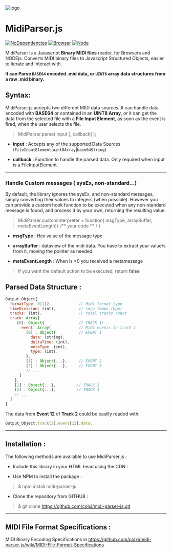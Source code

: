 ![logo](https://cdn.rawgit.com/colxi/midi-parser-js/7e083d58/logo.png)

# MidiParser.js 
[![NoDependencies](https://img.shields.io/badge/dependencies-none-green.svg)](https://github.com/colxi/midi-parser-js)
[![Browser](https://img.shields.io/badge/browser-compatible-blue.svg)](https://github.com/colxi/midi-parser-js)
[![Node](https://img.shields.io/badge/node-compatible-brightgreen.svg)](https://www.npmjs.com/package/midi-parser-js)

MidiParser is a Javascript **Binary MIDI files** reader, for Browsers and NODEjs. Converts MIDI binary files to Javascript Structured Objects, easier to iterate and interact with.

**It can  Parse ```BASE64``` encoded .mid data, or ```UINT8``` array data structures from a raw **.mid** binary.**


## Syntax:

MidiParser.js accepts two different MIDI data sources. It can handle data encoded with **BASE64** or contained in an **UINT8 Array**, or it can get the data from the selected file with a **File Input Element**, as soon as the event is fired, when the user selects the file. 

> MidiParser.parse( input [, callback] );

- **input** : Accepts any of the supported Data Sources (```FileInputElement```|```uint8Array```|```base64String```)

- **callback** : Function to handle the parsed data. Only required when input is a FileInputElement. 
 


---

### Handle Custom messages ( sysEx, non-standard...)

By default, the library ignores the sysEx, and non-standard messages, simply converting their values to integers (when possible).
However you can provide a custom hook function to be executed when any non-standard message is found, and process it by your own, returning the resulting value.



> MidiParser.customInterpreter = function( msgType, arrayBuffer, metaEventLength){  /** your code ** / }

- **msgType** : Hex value of the message type
 
- **arrayBuffer** : dataview of the midi data. You have to extract your value/s from it, moving the pointer as needed.

- **metaEventLength** : When is >0 you received a metamessage

> If you want the default action to be executed, return **false**


## Parsed Data Structure :


```javascript
Output_Object{
  formatType: 0|1|2, 			// Midi format type
  timeDivision: (int),			// song tempo (bpm)
  tracks: (int), 				// total tracks count
  track: Array[
  	 [0]: Object{				// TRACK 1!
  	   event: Array[		    // Midi events in track 1
  	     [0] : Object{			// EVENT 1
  		   data: (string),
  		   deltaTime: (int),
  		   metaType: (int),
  		   type: (int),
  		 },
  		 [1] : Object{...},		// EVENT 2
  		 [2] : Object{...},		// EVENT 3
  		 // ...
  	  ]
    },
  	[1] : Object{...},         // TRACK 2
  	[2] : Object{...},         // TRACK 3
  	// ...
  ]
}
```
The data from **Event 12** of **Track 2** could be easilly readed with:
```javascript
Output_Object.track[2].event[12].data;
```
--- 
## Installation :

The following methods are available to use MidiParser.js :


- Include this library in your HTML head using the CDN :

> <script src="https://cdn.rawgit.com/colxi/midi-parser-js/84bcf944/src/midi-parser.js"></script>

- Use NPM to install the package :

> $ npm install midi-parser-js

- Clone the repository from GITHUB :

> $ git clone https://github.com/colxi/midi-parser-js.git


---
## MIDI File Format Specifications :

MIDI Binary Encoding Specifications in https://github.com/colxi/midi-parser-js/wiki/MIDI-File-Format-Specifications

